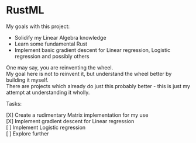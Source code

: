 # RustML

My goals with this project:
 * Solidify my Linear Algebra knowledge
 * Learn some fundamental Rust
 * Implement basic gradient descent for Linear regression, Logistic regression and possibly others

One may say, you are reinventing the wheel.  
My goal here is not to reinvent it, but understand the wheel better by building it myself.  
There are projects which already do just this probably better - this is just my attempt at understanding it wholly. 


Tasks:

[X] Create a rudimentary Matrix implementation for my use  
[X] Implement gradient descent for Linear regression  
[ ] Implement Logistic regression  
[ ] Explore further  
